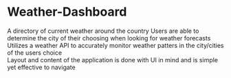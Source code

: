# Weather-Dashboard
A directory of current weather around the country
Users are able to determine the city of their choosing when looking for weather forecasts 
Utilizes a weather API to accurately monitor weather patters in the city/cities of the users choice  
Layout and content of the application is done with UI in mind and is simple yet effective to navigate
